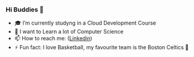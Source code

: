 ### Hi Buddies 👋

<!-- - 👨‍💻 I’m currently working on a [Code Snippet API](https://github.com/saliougaye/CodeAPI) -->
- 🎓 I’m currently studyng in a Cloud Development Course
- 🚀 I want to Learn a lot of Computer Science
- 📫 How to reach me: ([Linkedin](https://www.linkedin.com/in/saliou-gaye-937a23188/))
- ⚡ Fun fact: I love Basketball, my favourite team is the Boston Celtics 🏀
